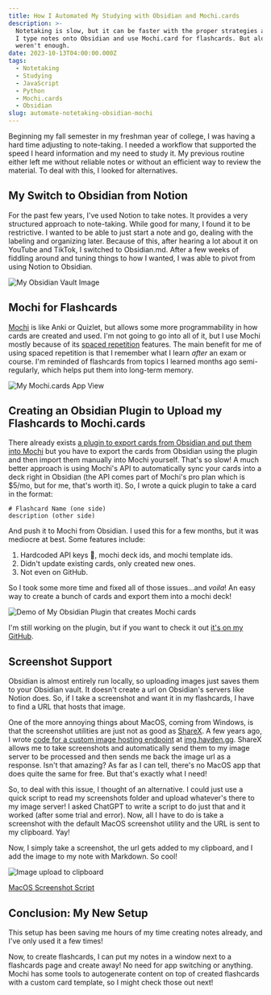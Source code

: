 ```yaml
---
title: How I Automated My Studying with Obsidian and Mochi.cards
description: >-
  Notetaking is slow, but it can be faster with the proper strategies and tools.
  I type notes onto Obsidian and use Mochi.card for flashcards. But alone, they
  weren't enough.
date: 2023-10-13T04:00:00.000Z
tags:
  - Notetaking
  - Studying
  - JavaScript
  - Python
  - Mochi.cards
  - Obsidian
slug: automate-notetaking-obsidian-mochi
---
```


Beginning my fall semester in my freshman year of college, I was having a hard time adjusting to note-taking. I needed a workflow that supported the speed I heard information and my need to study it. My previous routine either left me without reliable notes or without an efficient way to review the material. To deal with this, I looked for alternatives.

## My Switch to Obsidian from Notion

For the past few years, I've used Notion to take notes. It provides a very structured approach to note-taking. While good for many, I found it to be restrictive. I wanted to be able to just start a note and go, dealing with the labeling and organizing later. Because of this, after hearing a lot about it on YouTube and TikTok, I switched to Obsidian.md. After a few weeks of fiddling around and tuning things to how I wanted, I was able to pivot from using Notion to Obsidian.

![My Obsidian Vault Image](https://img.hayden.gg/ec103c6a9085fb29c752f1306f83b8c9.png)

## Mochi for Flashcards

[Mochi](https://mochi.cards/) is like Anki or Quizlet, but allows some more programmability in how cards are created and used. I'm not going to go into all of it, but I use Mochi mostly because of its [spaced repetition](https://ncase.me/remember/) features. The main benefit for me of using spaced repetition is that I remember what I learn *after* an exam or course. I'm reminded of flashcards from topics I learned months ago semi-regularly, which helps put them into long-term memory.

![My Mochi.cards App View](https://img.hayden.gg/72028b03318f07f543ec3bd495ace878.png)

## Creating an Obsidian Plugin to Upload my Flashcards to Mochi.cards

There already exists [a plugin to export cards from Obsidian and put them into Mochi](https://github.com/kalibetre/mochi-cards-exporter) but you have to export the cards from Obsidian using the plugin and then import them manually into Mochi yourself. That's so slow! A much better approach is using Mochi's API to automatically sync your cards into a deck right in Obsidian (the API comes part of Mochi's pro plan which is $5/mo, but for me, that's worth it). So, I wrote a quick plugin to take a card in the format:

```
# Flashcard Name (one side)
description (other side)
```

And push it to Mochi from Obsidian. I used this for a few months, but it was mediocre at best. Some features include:

1. Hardcoded API keys 😬, mochi deck ids, and mochi template ids.
2. Didn't update existing cards, only created new ones.
3. Not even on GitHub.

So I took some more time and fixed all of those issues...and *voila*! An easy way to create a bunch of cards and export them into a mochi deck!

![Demo of My Obsidian Plugin that creates Mochi cards](https://img.hayden.gg/7dee8e8af29674e3a05273917223354f.gif)

I'm still working on the plugin, but if you want to check it out [it's on my GitHub](https://github.com/xHayden/obsidian-mochi-cards-pro).

## Screenshot Support

Obsidian is almost entirely run locally, so uploading images just saves them to your Obsidian vault. It doesn't create a url on Obsidian's servers like Notion does. So, if I take a screenshot and want it in my flashcards, I have to find a URL that hosts that image.

One of the more annoying things about MacOS, coming from Windows, is that the screenshot utilities are just not as good as [ShareX](https://getsharex.com/). A few years ago, I wrote [code for a custom image hosting endpoint](https://github.com/xHayden/lightweight-img-host) at [img.hayden.gg](img.hayden.gg). ShareX allows me to take screenshots and automatically send them to my image server to be processed and then sends me back the image url as a response. Isn't that amazing? As far as I can tell, there's no MacOS app that does quite the same for free. But that's exactly what I need!

So, to deal with this issue, I thought of an alternative. I could just use a quick script to read my screenshots folder and upload whatever's there to my image server! I asked ChatGPT to write a script to do just that and it worked (after some trial and error). Now, all I have to do is take a screenshot with the default MacOS screenshot utility and the URL is sent to my clipboard. Yay!

Now, I simply take a screenshot, the url gets added to my clipboard, and I add the image to my note with Markdown. So cool!

![Image upload to clipboard](https://img.hayden.gg/2332c5b9bc331ba80db482f0abf57821.gif)

[MacOS Screenshot Script](https://github.com/xHayden/lightweight-img-host/blob/main/screenshot_sync.py)

## Conclusion: My New Setup

This setup has been saving me hours of my time creating notes already, and I've only used it a few times!

Now, to create flashcards, I can put my notes in a window next to a flashcards page and create away! No need for app switching or anything. Mochi has some tools to autogenerate content on top of created flashcards with a custom card template, so I might check those out next!
